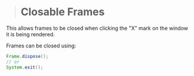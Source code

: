 > # Closable Frames
This allows frames to be closed when clicking the "X" mark on the window it is being rendered.

Frames can be closed using:

```java
Frame.dispose();
// or
System.exit();
```
